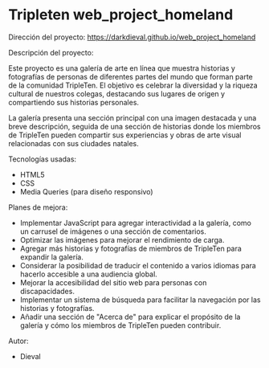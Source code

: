 # Tripleten web_project_homeland

Dirección del proyecto:
https://darkdieval.github.io/web_project_homeland

Descripción del proyecto:

Este proyecto es una galería de arte en línea que muestra historias y fotografías de personas de diferentes partes del mundo que forman parte de la comunidad TripleTen. El objetivo es celebrar la diversidad y la riqueza cultural de nuestros colegas, destacando sus lugares de origen y compartiendo sus historias personales.

La galería presenta una sección principal con una imagen destacada y una breve descripción, seguida de una sección de historias donde los miembros de TripleTen pueden compartir sus experiencias y obras de arte visual relacionadas con sus ciudades natales.

Tecnologías usadas:

- HTML5
- CSS
- Media Queries (para diseño responsivo)

Planes de mejora:

- Implementar JavaScript para agregar interactividad a la galería, como un carrusel de imágenes o una sección de comentarios.
- Optimizar las imágenes para mejorar el rendimiento de carga.
- Agregar más historias y fotografías de miembros de TripleTen para expandir la galería.
- Considerar la posibilidad de traducir el contenido a varios idiomas para hacerlo accesible a una audiencia global.
- Mejorar la accesibilidad del sitio web para personas con discapacidades.
- Implementar un sistema de búsqueda para facilitar la navegación por las historias y fotografías.
- Añadir una sección de "Acerca de" para explicar el propósito de la galería y cómo los miembros de TripleTen pueden contribuir.

Autor:

- Dieval

